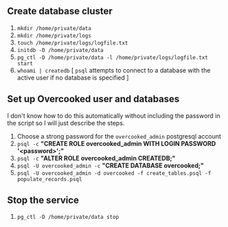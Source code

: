 ## Create database cluster
1. `mkdir /home/private/data`
1. `mkdir /home/private/logs`
1. `touch /home/private/logs/logfile.txt`
1. `initdb -D /home/private/data`
1. `pg_ctl -D /home/private/data -l /home/private/logs/logfile.txt start`
1. `whoami | createdb`  \[ `psql` attempts to connect to a database with the active user if no database is specified ]


## Set up Overcooked user and databases

I don't know how to do this automatically without including the password in the script so I will just describe the steps.

1. Choose a strong password for the `overcooked_admin` postgresql account
1. `psql -c` **"CREATE ROLE overcooked_admin WITH LOGIN PASSWORD '\<password>';"**
1. `psql -c` **"ALTER ROLE overcooked_admin CREATEDB;"**
1. `psql -U overcooked_admin -c` **"CREATE DATABASE overcooked;"**
1. `psql -U overcooked_admin -d overcooked -f create_tables.psql -f populate_records.psql`

## Stop the service
1. `pg_ctl -D /home/private/data stop`
